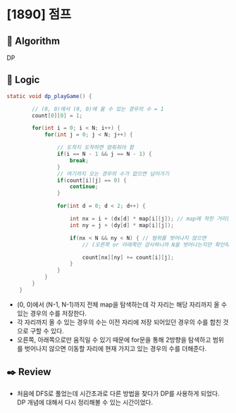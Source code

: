 # [1890] 점프

## :pushpin: **Algorithm**

DP

## :round_pushpin: **Logic**

```java
static void dp_playGame() {

		// (0, 0)에서 (0, 0)에 올 수 있는 경우의 수 = 1
		count[0][0] = 1;

		for(int i = 0; i < N; i++) {
			for(int j = 0; j < N; j++) {

				// 도착지 도착하면 멈춰줘야 함
				if(i == N - 1 && j == N - 1) {
					break;
				}
				// 여기까지 오는 경우의 수가 없으면 넘어가기
				if(count[i][j] == 0) {
					continue;
				}

				for(int d = 0; d < 2; d++) {

					int nx = i + (dx[d] * map[i][j]); // map에 적힌 거리만큼 점프
					int ny = j + (dy[d] * map[i][j]);

					if(nx < N && ny < N) { // 범위를 벗어나지 않으면
						// (오른쪽 or 아래쪽만 검사하니까 N을 벗어나는지만 확인하면 됨)

						count[nx][ny] += count[i][j];
					}
				}
			}
		}
	}
```

- (0, 0)에서 (N-1, N-1)까지 전체 map을 탐색하는데 각 자리는 해당 자리까지 올 수 있는 경우의 수를 저장한다.
- 각 자리까지 올 수 있는 경우의 수는 이전 자리에 저장 되어있던 경우의 수를 합친 것으로 구할 수 있다.
- 오른쪽, 아래쪽으로만 움직일 수 있기 때문에 for문을 통해 2방향을 탐색하고 범위를 벗어나지 않으면 이동할 자리에 현재 가지고 있는 경우의 수를 더해준다.

## :black_nib: **Review**

- 처음에 DFS로 풀었는데 시간초과로 다른 방법을 찾다가 DP를 사용하게 되었다. DP 개념에 대해서 다시 정리해볼 수 있는 시간이었다.
